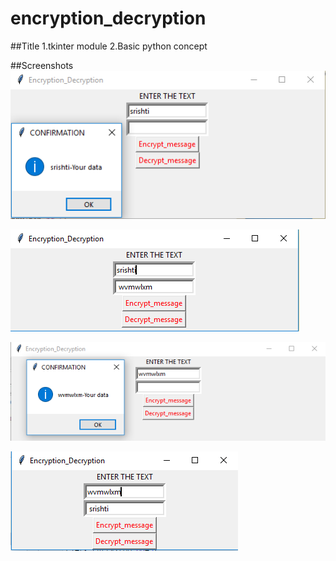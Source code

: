# encryption_decryption

##Title
1.tkinter module
2.Basic python concept


##Screenshots
![image](https://github.com/srishti1230/encryption_decryption/blob/master/1.PNG)

![image](https://github.com/srishti1230/encryption_decryption/blob/master/2.PNG)

![image](https://github.com/srishti1230/encryption_decryption/blob/master/3.PNG)

![image](https://github.com/srishti1230/encryption_decryption/blob/master/Capture.PNG)

